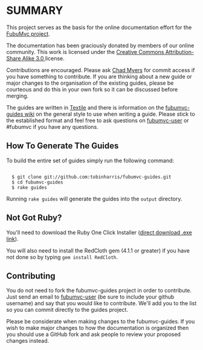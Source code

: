 SUMMARY
=======

This project serves as the basis for the online documentation effort for the [FubuMvc project](http://fubumvc.com).  

The documentation has been graciously donated by members of our online community.  This work is licensed under the [Creative Commons Attribution-Share Alike 3.0 ](http://creativecommons.org/licenses/by-sa/3.0/) license.  

Contributions are encouraged.  Please ask [Chad Myers](http://www.lostechies.com/blogs/chad_myers/) for commit access if you have something to contribute.  If you are thinking about a new guide or major changes to the organisation of the existing guides, please be courteous and do this in your own fork so it can be discussed before merging. 
                                                   
The guides are written in [Textile]() and there is information on the [fubumvc-guides wiki](http://wiki.github.com/tobinharris/fubumvc-guides) on the general style to use when writing a guide.  Please stick to the established format and feel free to ask questions on [fubumvc-user](http://groups.google.com/group/fubumvc-devel) or #fubumvc if you have any questions. 

## How To Generate The Guides

To build the entire set of guides simply run the following command:

<pre><code>
  $ git clone git://github.com:tobinharris/fubumvc-guides.git
  $ cd fubumvc-guides
  $ rake guides
</code></pre>

Running `rake guides` will generate the guides into the `output` directory.

## Not Got Ruby?

You'll need to download the Ruby One Click Installer ([direct download .exe link](http://rubyforge.org/frs/download.php/29263/ruby186-26.exe)).
            
You will also need to install the RedCloth gem (4.1.1 or greater) if you have not done so by typing `gem install RedCloth`.  

## Contributing

You do not need to fork the fubumvc-guides project in order to contribute.  Just send an email to [fubumvc-user](http://groups.google.com/group/fubumvc-devel) (be sure to include your github username) and say that you would like to contribute.  We'll add you to the list so you can commit directly to the guides project.  

Please be considerate when making changes to the fubumvc-guides.  If you wish to make major changes to how the documentation is organized then you should use a GitHub fork and ask people to review your proposed changes instead.
